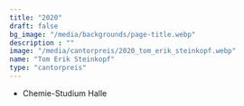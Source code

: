 ```yaml
---
title: "2020"
draft: false
bg_image: "/media/backgrounds/page-title.webp"
description : ""
image: "/media/cantorpreis/2020_tom_erik_steinkopf.webp"
name: "Tom Erik Steinkopf"
type: "cantorpreis"
---
```


- Chemie-Studium Halle
